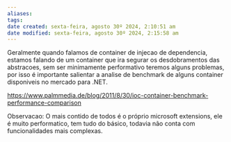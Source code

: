 ```yaml
---
aliases: 
tags: 
date created: sexta-feira, agosto 30º 2024, 2:10:51 am
date modified: sexta-feira, agosto 30º 2024, 2:15:58 am
---
```

Geralmente quando falamos de container de injecao de dependencia, estamos falando de um container que ira segurar os desdobramentos das abstracoes, sem ser minimamente performativo teremos alguns problemas, por isso é importante salientar a analise de benchmark de alguns container disponiveis no mercado para .NET.

https://www.palmmedia.de/blog/2011/8/30/ioc-container-benchmark-performance-comparison

Observacao: O mais contido de todos é o próprio microsoft extensions, ele é muito performatico, tem tudo do básico, todavia não conta com funcionalidades mais complexas.